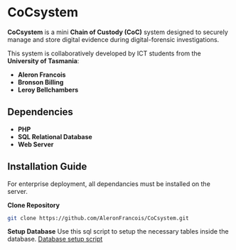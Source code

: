 # CoCsystem

**CoCsystem** is a mini **Chain of Custody (CoC)** system designed to securely manage and store digital evidence during digital-forensic investigations.

This system is collaboratively developed by ICT students from the **University of Tasmania**:
- **Aleron Francois**
- **Bronson Billing**
- **Leroy Bellchambers**

## Dependencies
- **PHP**
- **SQL Relational Database**
- **Web Server**

## Installation Guide
For enterprise deployment, all dependancies must be installed on the server.

**Clone Repository**
```bash
git clone https://github.com/AleronFrancois/CoCsystem.git
```

**Setup Database**
Use this sql script to setup the necessary tables inside the database.
[Database setup script](https://github.com/AleronFrancois/CoCsystem/blob/main/setup/database.sql)
